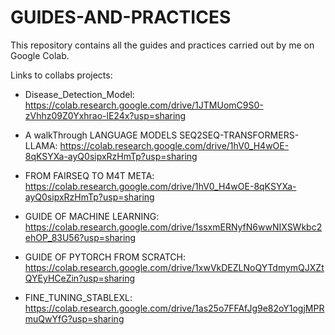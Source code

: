 # GUIDES-AND-PRACTICES
This repository contains all the guides and practices carried out by me on Google Colab.

Links to collabs projects:
- Disease_Detection_Model:
https://colab.research.google.com/drive/1JTMUomC9S0-zVhhz09Z0Yxhrao-lE24x?usp=sharing

- A walkThrough LANGUAGE MODELS SEQ2SEQ-TRANSFORMERS-LLAMA:
  https://colab.research.google.com/drive/1hV0_H4wOE-8qKSYXa-ayQ0sipxRzHmTp?usp=sharing

- FROM FAIRSEQ TO M4T META:
  https://colab.research.google.com/drive/1hV0_H4wOE-8qKSYXa-ayQ0sipxRzHmTp?usp=sharing

- GUIDE OF MACHINE LEARNING:
  https://colab.research.google.com/drive/1ssxmERNyfN6wwNIXSWkbc2ehOP_83U56?usp=sharing

- GUIDE OF PYTORCH FROM SCRATCH:
  https://colab.research.google.com/drive/1xwVkDEZLNoQYTdmymQJXZtQYEyHCeZin?usp=sharing

- FINE_TUNING_STABLEXL:
  https://colab.research.google.com/drive/1as25o7FFAfJg9e82oY1ogjMPRmuQwYfG?usp=sharing

